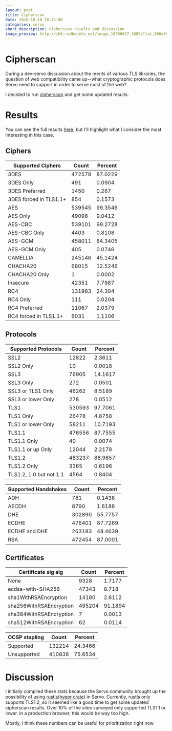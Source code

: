 ```yaml
---
layout: post
title: Cipherscan 
date: 2016-10-10 18:34:00
categories: servo
short_description: cipherscan results and discussion
image_preview: http://ih0.redbubble.net/image.10706037.1609/flat,800x800,070,f.u2.jpg
---
```


# Cipherscan
During a dev-servo discussion about the merits of various TLS libraries, the question of web compatibility came up--what cryptographic protocols does Servo need to support in order to serve most of the web?

I decided to run [cipherscan](https://github.com/mozilla/cipherscan) and get some updated results.

# Results
You can see the full results [here](http://pastebin.com/aCazxpAq), but I'll highlight what I consider the most interesting in this case.

## Ciphers

Supported Ciphers        | Count     |Percent
-------------------------|---------|-------
3DES                      |472578    |87.0229
3DES Only                 |491       |0.0904
3DES Preferred            |1450      |0.267
3DES forced in TLS1.1+    |854       |0.1573
AES                       |539545    |99.3546
AES Only                  |49098     |9.0412
AES-CBC                   |539101    |99.2728
AES-CBC Only              |4403      |0.8108
AES-GCM                   |458011    |84.3405
AES-GCM Only              |405       |0.0746
CAMELLIA                  |245146    |45.1424
CHACHA20                  |68015     |12.5246
CHACHA20 Only             |1         |0.0002
Insecure                  |42351     |7.7987
RC4                       |131983    |24.304
RC4 Only                  |111       |0.0204
RC4 Preferred             |11067     |2.0379
RC4 forced in TLS1.1+     |6031      |1.1106

## Protocols

Supported Protocols       |Count    | Percent
-------------------------|---------|-------
SSL2                      |12822     |2.3611
SSL2 Only                 |10        |0.0018
SSL3                      |76905     |14.1617
SSL3 Only                 |272       |0.0501
SSL3 or TLS1 Only         |46262     |8.5189
SSL3 or lower Only        |278       |0.0512
TLS1                      |530593    |97.7061
TLS1 Only                 |26478     |4.8758
TLS1 or lower Only        |58211     |10.7193
TLS1.1                    |476556    |87.7555
TLS1.1 Only               |40        |0.0074
TLS1.1 or up Only         |12044     |2.2178
TLS1.2                    |483237    |88.9857
TLS1.2 Only               |3365      |0.6196
TLS1.2, 1.0 but not 1.1   |4564      |0.8404

Supported Handshakes      |Count     |Percent
-------------------------|---------|-------
ADH                       |781       |0.1438
AECDH                     |8790      |1.6186
DHE                       |302890    |55.7757
ECDHE                     |476401    |87.7269
ECDHE and DHE             |263183    |48.4639
RSA                       |472454    |87.0001


## Certificates

Certificate sig alg     |Count     |Percent 
-------------------------|---------|--------
None                      |9328      |1.7177   
ecdsa-with-SHA256         |47343     |8.718    
sha1WithRSAEncryption     |14180     |2.6112   
sha256WithRSAEncryption   |495204    |91.1894  
sha384WithRSAEncryption   |7         |0.0013   
sha512WithRSAEncryption   |62        |0.0114 

OCSP stapling             |Count     |Percent 
-------------------------|---------|--------
Supported                 |132214    |24.3466  
Unsupported               |410836    |75.6534

# Discussion

I initially compiled these stats because the Servo community brought up the possibility of using [rustls](https://github.com/ctz/rustls)([hyper crate](https://libraries.io/cargo/hyper-rustls)) in Servo. Currently, rustls only supports TLS1.2, so it seemed like a good time to get some updated cipherscan results. Over 10% of the sites surveyed only supported TLS1.1 or lower. In a production browser, this would be way too high.

Mostly, I think these numbers can be useful for prioritization right now.

